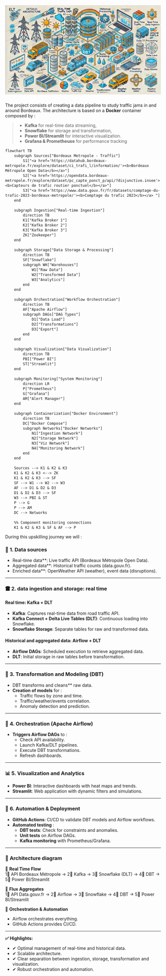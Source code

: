 # ![Bordeaux Traffic Jam ](architecture/de_bordeaux_traffic_jam_data.webp "Architecture Picture")

The project consists of creating a data pipeline to study traffic jams in and around Bordeaux. The architecture is based on a **Docker** container composed by :

> - **Kafka** for real-time data streaming,
> - **Snowflake** for storage and transformation,
> - **Power BI/Streamlit** for interactive visualization.
> - **Grafana & Prometheuse** for performance tracking

```mermaid
flowchart TB
    subgraph Sources["Bordeaux Metropole - Traffic"]
        S1["<a href='https://datahub.bordeaux-metropole.fr/explore/dataset/ci_trafi_l/information/'><b>Bordeaux Métropole Open Data</b></a>"]
        S2["<a href='https://opendata.bordeaux-metropole.fr/explore/dataset/pc_capte_ponct_p/api/?disjunctive.insee'><b>Capteurs de trafic routier ponctuel</b></a>"]
        S3["<a href='https://www.data.gouv.fr/fr/datasets/comptage-du-trafic-2023-bordeaux-metropole/'><b>Comptage du trafic 2023</b></a> "]
    end

    subgraph Ingestion["Real-time Ingestion"]
        direction TB
        K1["Kafka Broker 1"]
        K2["Kafka Broker 2"]
        K3["Kafka Broker 3"]
        ZK["Zookeeper"]
    end

    subgraph Storage["Data Storage & Processing"]
        direction TB
        SF["Snowflake"]
        subgraph WH["Warehouses"]
            W1["Raw Data"]
            W2["Transformed Data"]
            W3["Analytics"]
        end
    end

    subgraph Orchestration["Workflow Orchestration"]
        direction TB
        AF["Apache Airflow"]
        subgraph DAGs["DAG Types"]
            D1["Data Load"]
            D2["Transformations"]
            D3["Export"]
        end
    end

    subgraph Visualization["Data Visualization"]
        direction TB
        PBI["Power BI"]
        ST["Streamlit"]
    end

    subgraph Monitoring["System Monitoring"]
        direction LR
        P["Prometheus"]
        G["Grafana"]
        AM["Alert Manager"]
    end

    subgraph Containerization["Docker Environment"]
        direction TB
        DC["Docker Compose"]
        subgraph Networks["Docker Networks"]
            N1["Ingestion Network"]
            N2["Storage Network"]
            N3["Viz Network"]
            N4["Monitoring Network"]
        end
    end

    Sources --> K1 & K2 & K3
    K1 & K2 & K3 <--> ZK
    K1 & K2 & K3 --> SF
    SF --> W1 --> W2 --> W3
    AF --> D1 & D2 & D3
    D1 & D2 & D3 --> SF
    W3 --> PBI & ST
    P --> G
    P --> AM
    DC --> Networks

    %% Component monitoring connections
    K1 & K2 & K3 & SF & AF --> P

```

During this upskilling journey we will :

### 📌 **1. Data sources**

- Real-time data\*\*: Live traffic API (Bordeaux Métropole Open Data).
- Aggregated data\*\*: Historical traffic counts (data.gouv.fr).
- Enriched data\*\*: OpenWeather API (weather), event data (disruptions).

---

### 🖀 **2. data ingestion and storage**: real time

#### **Real time: Kafka + DLT**

- **Kafka**: Captures real-time data from road traffic API.
- **Kafka Connect + Delta Live Tables (DLT)**: Continuous loading into Snowflake.
- **Snowflake Storage**: Separate tables for raw and transformed data.

#### **Historical and aggregated data: Airflow + DLT** 

- **Airflow DAGs**: Scheduled execution to retrieve aggregated data.
- **DLT**: Initial storage in raw tables before transformation.

---

### 🔧 **3. Transformation and Modeling (DBT)**

- DBT transforms and cleans\*\* raw data.
- **Creation of models** for :
  - Traffic flows by zone and time.
  - Traffic/weather/events correlation.
  - Anomaly detection and prediction.

---

### 🚦 **4. Orchestration (Apache Airflow)**

- **Triggers Airflow DAGs** to :
  - Check API availability.
  - Launch Kafka/DLT pipelines.
  - Execute DBT transformations.
  - Refresh dashboards.

---

### 📊 **5. Visualization and Analytics**

- **Power BI**: Interactive dashboards with heat maps and trends.
- **Streamlit**: Web application with dynamic filters and simulations.

---

### 🔄 **6. Automation & Deployment**

- **GitHub Actions**: CI/CD to validate DBT models and Airflow workflows.
- **Automated testing** :
  - **DBT tests**: Check for constraints and anomalies.
  - **Unit tests** on Airflow DAGs.
  - **Kafka monitoring** with Prometheus/Grafana.

---

### 🏧 **Architecture diagram**

📌 **Real Time Flow**  
1⃣ API Bordeaux Métropole → 2⃣ Kafka → 3⃣ Snowflake (DLT) → 4⃣ DBT → 5⃣ Power BI/Streamlit

📌 **Flux Aggregates**  
1⃣ API Data.gouv.fr → 2⃣ Airflow → 3⃣ Snowflake → 4⃣ DBT → 5⃣ Power BI/Streamlit

📌 **Orchestration & Automation**

- Airflow orchestrates everything.
- GitHub Actions provides CI/CD.

---

**✅ Highlights:**

- ✔ Optimal management of real-time and historical data.
- ✔ Scalable architecture.
- ✔ Clear separation between ingestion, storage, transformation and visualization.
- ✔ Robust orchestration and automation.
